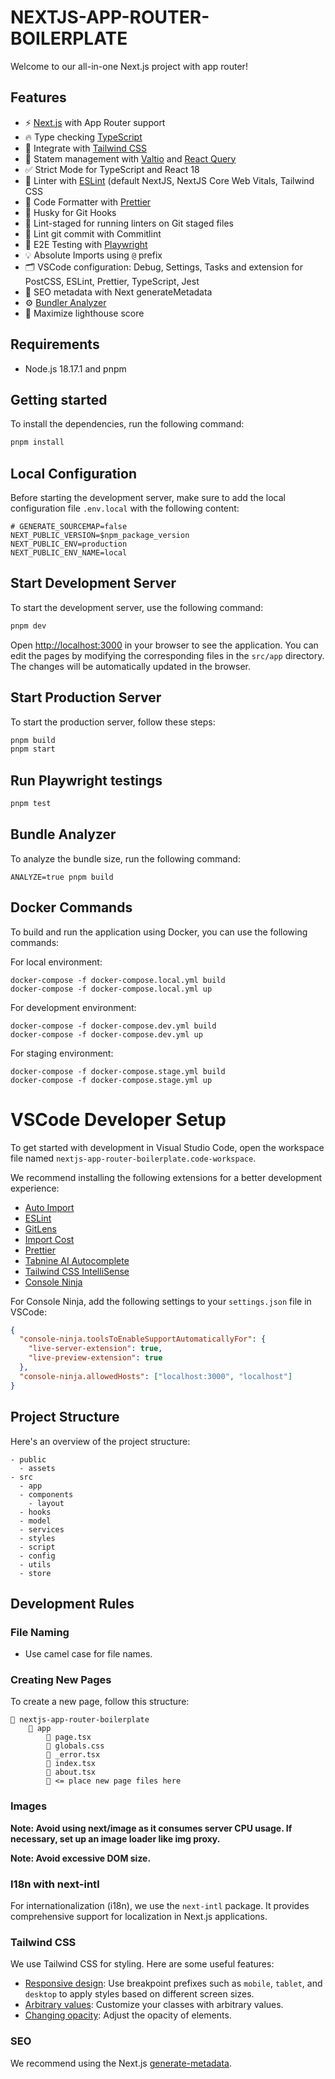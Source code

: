 # NEXTJS-APP-ROUTER-BOILERPLATE

Welcome to our all-in-one Next.js project with app router!

## Features

- ⚡ [Next.js](https://nextjs.org) with App Router support
- 🔥 Type checking [TypeScript](https://www.typescriptlang.org)
- 💎 Integrate with [Tailwind CSS](https://tailwindcss.com)
- 🧰 Statem management with [Valtio](https://valtio.pmnd.rs/) and [React Query](https://tanstack.com/query/latest/)
- ✅ Strict Mode for TypeScript and React 18
- 📏 Linter with [ESLint](https://eslint.org) (default NextJS, NextJS Core Web Vitals, Tailwind CSS
- 💖 Code Formatter with [Prettier](https://prettier.io)
- 🦊 Husky for Git Hooks
- 🚫 Lint-staged for running linters on Git staged files
- 🚓 Lint git commit with Commitlint
- 🧪 E2E Testing with [Playwright](https://playwright.dev/)
- 💡 Absolute Imports using `@` prefix
- 🗂 VSCode configuration: Debug, Settings, Tasks and extension for PostCSS, ESLint, Prettier, TypeScript, Jest
- 🤖 SEO metadata with Next generateMetadata
- ⚙️ [Bundler Analyzer](https://www.npmjs.com/package/@next/bundle-analyzer)
- 💯 Maximize lighthouse score

## Requirements
 - Node.js 18.17.1 and pnpm

## Getting started

To install the dependencies, run the following command:

```bash
pnpm install
```

## Local Configuration

Before starting the development server, make sure to add the local configuration file `.env.local` with the following content:

```plaintext
# GENERATE_SOURCEMAP=false
NEXT_PUBLIC_VERSION=$npm_package_version
NEXT_PUBLIC_ENV=production
NEXT_PUBLIC_ENV_NAME=local
```

## Start Development Server

To start the development server, use the following command:

```bash
pnpm dev
```

Open [http://localhost:3000](http://localhost:3000) in your browser to see the application. You can edit the pages by modifying the corresponding files in the `src/app` directory. The changes will be automatically updated in the browser.

## Start Production Server

To start the production server, follow these steps:

```bash
pnpm build
pnpm start
```

## Run Playwright testings

```bash
pnpm test
```

## Bundle Analyzer

To analyze the bundle size, run the following command:

```plaintext
ANALYZE=true pnpm build
```

## Docker Commands

To build and run the application using Docker, you can use the following commands:

For local environment:

```plaintext
docker-compose -f docker-compose.local.yml build
docker-compose -f docker-compose.local.yml up
```

For development environment:

```plaintext
docker-compose -f docker-compose.dev.yml build
docker-compose -f docker-compose.dev.yml up
```

For staging environment:

```plaintext
docker-compose -f docker-compose.stage.yml build
docker-compose -f docker-compose.stage.yml up
```

# VSCode Developer Setup

To get started with development in Visual Studio Code, open the workspace file named `nextjs-app-router-boilerplate.code-workspace`.

We recommend installing the following extensions for a better development experience:

- [Auto Import](https://marketplace.visualstudio.com/items?itemName=steoates.autoimport)
- [ESLint](https://marketplace.visualstudio.com/items?itemName=dbaeumer.vscode-eslint)
- [GitLens](https://marketplace.visualstudio.com/items?itemName=eamodio.gitlens)
- [Import Cost](https://marketplace.visualstudio.com/items?itemName=wix.vscode-import-cost)
- [Prettier](https://marketplace.visualstudio.com/items?itemName=esbenp.prettier-vscode)
- [Tabnine AI Autocomplete](https://marketplace.visualstudio.com/items?itemName=TabNine.tabnine-vscode)
- [Tailwind CSS IntelliSense](https://marketplace.visualstudio.com/items?itemName=bradlc.vscode-tailwindcss)
- [Console Ninja](https://console-ninja.com/)

For Console Ninja, add the following settings to your `settings.json` file in VSCode:

```json
{
  "console-ninja.toolsToEnableSupportAutomaticallyFor": {
    "live-server-extension": true,
    "live-preview-extension": true
  },
  "console-ninja.allowedHosts": ["localhost:3000", "localhost"]
}
```

## Project Structure

Here's an overview of the project structure:

```plaintext
- public
  - assets
- src
  - app
  - components
    - layout
  - hooks
  - model
  - services
  - styles
  - script
  - config
  - utils
  - store
```

## Development Rules

### File Naming

- Use camel case for file names.

### Creating New Pages

To create a new page, follow this structure:

```
📁 nextjs-app-router-boilerplate
    📁 app
        💾 page.tsx
        💾 globals.css
        💾 _error.tsx 
        💾 index.tsx
        💾 about.tsx
        📁 <= place new page files here
```

### Images

**Note: Avoid using next/image as it consumes server CPU usage. If necessary, set up an image loader like img proxy.**

**Note: Avoid excessive DOM size.**

### I18n with next-intl

For internationalization (i18n), we use the `next-intl` package. It provides comprehensive support for localization in Next.js applications.

### Tailwind CSS

We use Tailwind CSS for styling. Here are some useful features:

- [Responsive design](https://tailwindcss.com/docs/responsive-design): Use breakpoint prefixes such as `mobile`, `tablet`, and `desktop` to apply styles based on different screen sizes.
- [Arbitrary values](https://tailwindcss.com/docs/adding-custom-styles): Customize your classes with arbitrary values.
- [Changing opacity](https://tailwindcss.com/docs/ring-color#changing-the-opacity): Adjust the opacity of elements.

### SEO

We recommend using the Next.js [generate-metadata](https://nextjs.org/docs/app/api-reference/functions/generate-metadata).